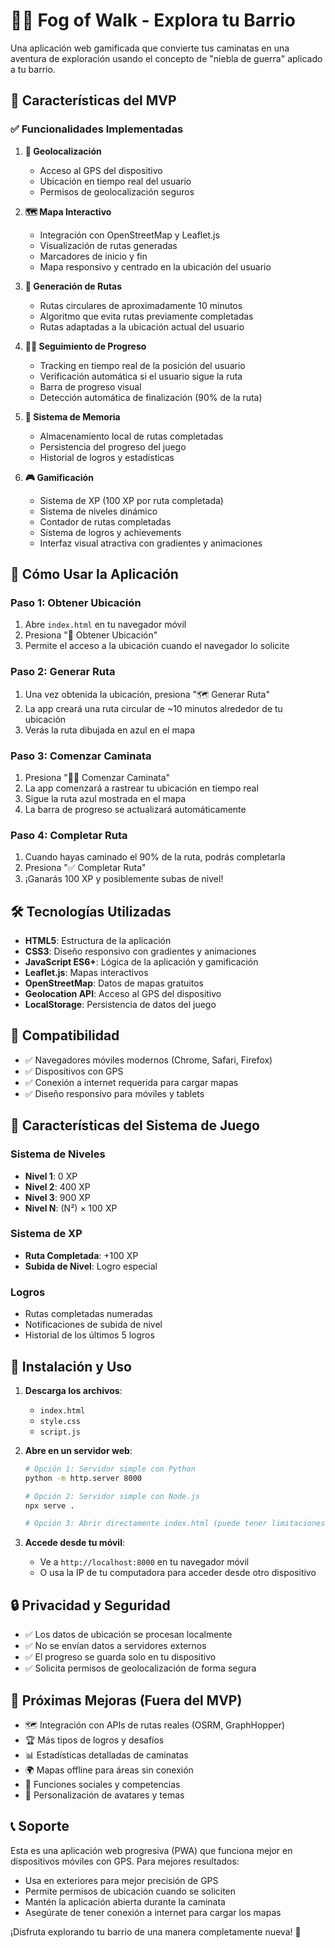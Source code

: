 # 🚶‍♂️ Fog of Walk - Explora tu Barrio

Una aplicación web gamificada que convierte tus caminatas en una aventura de exploración usando el concepto de "niebla de guerra" aplicado a tu barrio.

## 🎯 Características del MVP

### ✅ Funcionalidades Implementadas

1. **📍 Geolocalización**
   - Acceso al GPS del dispositivo
   - Ubicación en tiempo real del usuario
   - Permisos de geolocalización seguros

2. **🗺️ Mapa Interactivo**
   - Integración con OpenStreetMap y Leaflet.js
   - Visualización de rutas generadas
   - Marcadores de inicio y fin
   - Mapa responsivo y centrado en la ubicación del usuario

3. **🎲 Generación de Rutas**
   - Rutas circulares de aproximadamente 10 minutos
   - Algoritmo que evita rutas previamente completadas
   - Rutas adaptadas a la ubicación actual del usuario

4. **🚶‍♂️ Seguimiento de Progreso**
   - Tracking en tiempo real de la posición del usuario
   - Verificación automática si el usuario sigue la ruta
   - Barra de progreso visual
   - Detección automática de finalización (90% de la ruta)

5. **💾 Sistema de Memoria**
   - Almacenamiento local de rutas completadas
   - Persistencia del progreso del juego
   - Historial de logros y estadísticas

6. **🎮 Gamificación**
   - Sistema de XP (100 XP por ruta completada)
   - Sistema de niveles dinámico
   - Contador de rutas completadas
   - Sistema de logros y achievements
   - Interfaz visual atractiva con gradientes y animaciones

## 🚀 Cómo Usar la Aplicación

### Paso 1: Obtener Ubicación
1. Abre `index.html` en tu navegador móvil
2. Presiona "📍 Obtener Ubicación"
3. Permite el acceso a la ubicación cuando el navegador lo solicite

### Paso 2: Generar Ruta
1. Una vez obtenida la ubicación, presiona "🗺️ Generar Ruta"
2. La app creará una ruta circular de ~10 minutos alrededor de tu ubicación
3. Verás la ruta dibujada en azul en el mapa

### Paso 3: Comenzar Caminata
1. Presiona "🚶‍♂️ Comenzar Caminata"
2. La app comenzará a rastrear tu ubicación en tiempo real
3. Sigue la ruta azul mostrada en el mapa
4. La barra de progreso se actualizará automáticamente

### Paso 4: Completar Ruta
1. Cuando hayas caminado el 90% de la ruta, podrás completarla
2. Presiona "✅ Completar Ruta"
3. ¡Ganarás 100 XP y posiblemente subas de nivel!

## 🛠️ Tecnologías Utilizadas

- **HTML5**: Estructura de la aplicación
- **CSS3**: Diseño responsivo con gradientes y animaciones
- **JavaScript ES6+**: Lógica de la aplicación y gamificación
- **Leaflet.js**: Mapas interactivos
- **OpenStreetMap**: Datos de mapas gratuitos
- **Geolocation API**: Acceso al GPS del dispositivo
- **LocalStorage**: Persistencia de datos del juego

## 📱 Compatibilidad

- ✅ Navegadores móviles modernos (Chrome, Safari, Firefox)
- ✅ Dispositivos con GPS
- ✅ Conexión a internet requerida para cargar mapas
- ✅ Diseño responsivo para móviles y tablets

## 🎯 Características del Sistema de Juego

### Sistema de Niveles
- **Nivel 1**: 0 XP
- **Nivel 2**: 400 XP
- **Nivel 3**: 900 XP
- **Nivel N**: (N²) × 100 XP

### Sistema de XP
- **Ruta Completada**: +100 XP
- **Subida de Nivel**: Logro especial

### Logros
- Rutas completadas numeradas
- Notificaciones de subida de nivel
- Historial de los últimos 5 logros

## 🔧 Instalación y Uso

1. **Descarga los archivos**:
   - `index.html`
   - `style.css`
   - `script.js`

2. **Abre en un servidor web**:
   ```bash
   # Opción 1: Servidor simple con Python
   python -m http.server 8000
   
   # Opción 2: Servidor simple con Node.js
   npx serve .
   
   # Opción 3: Abrir directamente index.html (puede tener limitaciones de geolocalización)
   ```

3. **Accede desde tu móvil**:
   - Ve a `http://localhost:8000` en tu navegador móvil
   - O usa la IP de tu computadora para acceder desde otro dispositivo

## 🔒 Privacidad y Seguridad

- ✅ Los datos de ubicación se procesan localmente
- ✅ No se envían datos a servidores externos
- ✅ El progreso se guarda solo en tu dispositivo
- ✅ Solicita permisos de geolocalización de forma segura

## 🚀 Próximas Mejoras (Fuera del MVP)

- 🗺️ Integración con APIs de rutas reales (OSRM, GraphHopper)
- 🏆 Más tipos de logros y desafíos
- 📊 Estadísticas detalladas de caminatas
- 🌍 Mapas offline para áreas sin conexión
- 👥 Funciones sociales y competencias
- 🎨 Personalización de avatares y temas

## 📞 Soporte

Esta es una aplicación web progresiva (PWA) que funciona mejor en dispositivos móviles con GPS. Para mejores resultados:

- Usa en exteriores para mejor precisión de GPS
- Permite permisos de ubicación cuando se soliciten
- Mantén la aplicación abierta durante la caminata
- Asegúrate de tener conexión a internet para cargar los mapas

¡Disfruta explorando tu barrio de una manera completamente nueva! 🎉